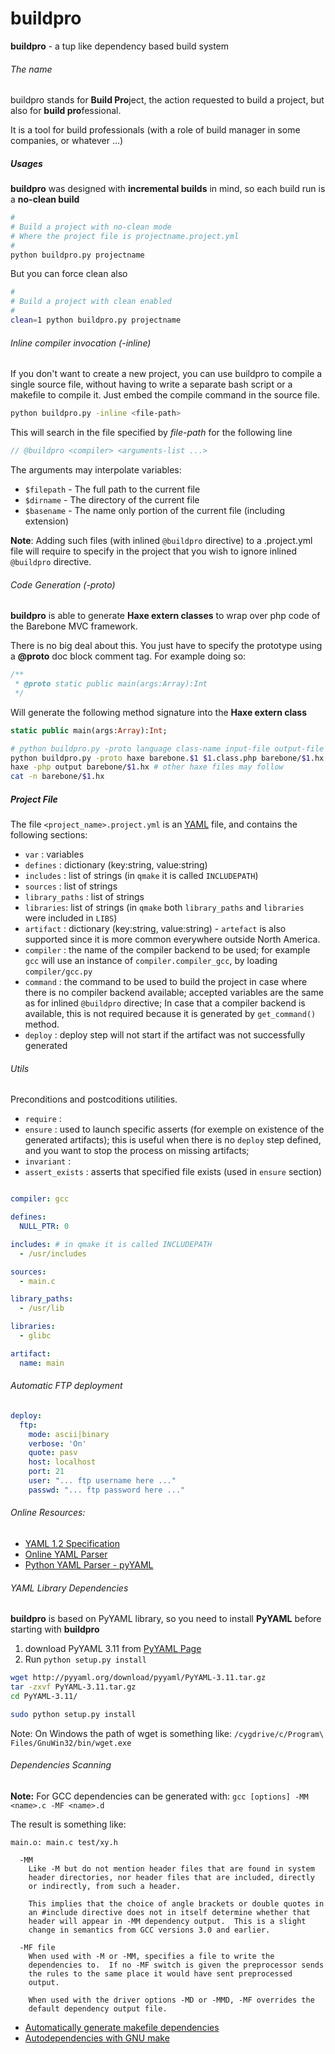 # buildpro
**buildpro** - a tup like dependency based build system

###### The name

buildpro stands for **Build Pro**ject, the action requested to build a project, but also for **build pro**fessional. 

It is a tool for build professionals (with a role of build manager in some companies, or whatever ...)

##### Usages

**buildpro** was designed with **incremental builds** in mind, so each build run is a **no-clean build**

```bash
#
# Build a project with no-clean mode
# Where the project file is projectname.project.yml
#
python buildpro.py projectname
```

But you can force clean also

```bash
#
# Build a project with clean enabled
#
clean=1 python buildpro.py projectname
```
###### Inline compiler invocation (-inline)

If you don't want to create a new project, you can use buildpro to compile a single source file, without having to write a separate bash script or a makefile to compile it. Just embed the compile command in the source file.

```bash
python buildpro.py -inline <file-path>
```

This will search in the file specified by *file-path*
for the following line

```cpp
// @buildpro <compiler> <arguments-list ...>
```

The arguments may interpolate variables:

* `$filepath` - The full path to the current file
* `$dirname` - The directory of the current file
* `$basename` - The name only portion of the current file (including extension)

**Note**: Adding such files (with inlined `@buildpro` directive) to a .project.yml file will require to specify in the project that you wish to ignore inlined `@buildpro` directive.

###### Code Generation (-proto)

**buildpro** is able to generate **Haxe extern classes** to wrap over php code of the Barebone MVC framework.

There is no big deal about this. You just have to specify the prototype using a **@proto** doc block comment tag.
For example doing so:

```php
/**
 * @proto static public main(args:Array):Int
 */
```

Will generate the following method signature into the **Haxe extern class** 

```haxe
static public main(args:Array):Int;
```


```bash
# python buildpro.py -proto language class-name input-file output-file
python buildpro.py -proto haxe barebone.$1 $1.class.php barebone/$1.hx
haxe -php output barebone/$1.hx # other haxe files may follow
cat -n barebone/$1.hx
```

##### Project File

The file `<project_name>.project.yml` is an [YAML](http://www.yaml.org/spec/1.2/spec.html) file, and contains the following sections:

* `var` : variables
* `defines` : dictionary (key:string, value:string)
* `includes` : list of strings (in `qmake` it is called `INCLUDEPATH`)
* `sources` : list of strings
* `library_paths` : list of strings
* `libraries`: list of strings (in `qmake` both `library_paths` and `libraries` were included in `LIBS`)
* `artifact` : dictionary (key:string, value:string) - `artefact` is also supported since it is more common everywhere outside North America.
* `compiler` : the name of the compiler backend to be used; for example `gcc` will use an instance of `compiler.compiler_gcc`, by loading `compiler/gcc.py`
* `command` : the command to be used to build the project in case where there is no compiler backend available; accepted variables are the same as for inlined `@buildpro` directive; In case that a compiler backend is available, this is not required because it is generated by `get_command()` method.
* `deploy` : deploy step will not start if the artifact was not successfully generated

###### Utils

Preconditions and postcoditions utilities.

* `require` :
* `ensure` : used to launch specific asserts (for exemple on existence of the generated artifacts); this is useful when there is no `deploy` step defined, and you want to stop the process on missing artifacts;
* `invariant` :
* `assert_exists` : asserts that specified file exists (used in `ensure` section)

```yaml

compiler: gcc

defines:
  NULL_PTR: 0

includes: # in qmake it is called INCLUDEPATH
  - /usr/includes

sources:
  - main.c

library_paths:
  - /usr/lib

libraries:
  - glibc

artifact:
  name: main

```

###### Automatic FTP deployment

```yaml
deploy:
  ftp:
    mode: ascii|binary
    verbose: 'On'
    quote: pasv
    host: localhost
    port: 21
    user: "... ftp username here ..."
    passwd: "... ftp password here ..."
```

###### Online Resources:

* [YAML 1.2 Specification](http://www.yaml.org/spec/1.2/spec.html)
* [Online YAML Parser](http://yaml-online-parser.appspot.com/)
* [Python YAML Parser - pyYAML](http://pyyaml.org/wiki/PyYAMLDocumentation)

###### YAML Library Dependencies

**buildpro** is based on PyYAML library, so you need to install **PyYAML** before starting with **buildpro**

1. download PyYAML 3.11 from [PyYAML Page](http://pyyaml.org/wiki/PyYAML)
2. Run `python setup.py install`

```bash
wget http://pyyaml.org/download/pyyaml/PyYAML-3.11.tar.gz
tar -zxvf PyYAML-3.11.tar.gz
cd PyYAML-3.11/

sudo python setup.py install
```

Note: On Windows the path of wget is something like:  `/cygdrive/c/Program\ Files/GnuWin32/bin/wget.exe`

###### Dependencies Scanning

**Note:** For GCC dependencies can be generated with: ` gcc [options] -MM <name>.c -MF <name>.d  `

The result is something like:

```
main.o: main.c test/xy.h
```


```
  -MM 
    Like -M but do not mention header files that are found in system
    header directories, nor header files that are included, directly
    or indirectly, from such a header.

    This implies that the choice of angle brackets or double quotes in
    an #include directive does not in itself determine whether that
    header will appear in -MM dependency output.  This is a slight
    change in semantics from GCC versions 3.0 and earlier.

  -MF file
    When used with -M or -MM, specifies a file to write the
    dependencies to.  If no -MF switch is given the preprocessor sends
    the rules to the same place it would have sent preprocessed
    output.

    When used with the driver options -MD or -MMD, -MF overrides the
    default dependency output file.

```
* [Automatically generate makefile dependencies](http://www.microhowto.info/howto/automatically_generate_makefile_dependencies.html)
* [Autodependencies with GNU make](http://scottmcpeak.com/autodepend/autodepend.html)
